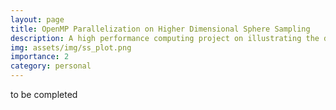 ```yaml
---
layout: page
title: OpenMP Parallelization on Higher Dimensional Sphere Sampling
description: A high performance computing project on illustrating the distances of points from the surfaces of spheres as dimensionality increases.
img: assets/img/ss_plot.png
importance: 2
category: personal
---
```


to be completed
